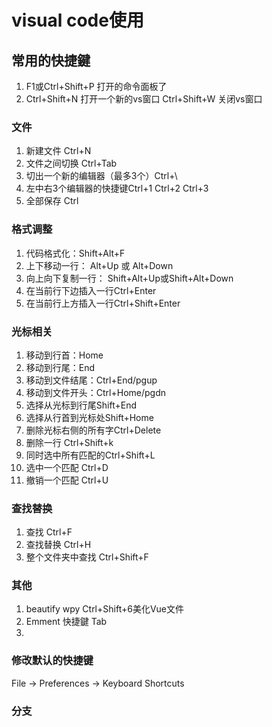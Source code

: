 # visual code使用 #
## 常用的快捷鍵 ##
1. F1或Ctrl+Shift+P 打开的命令面板了
2. Ctrl+Shift+N  打开一个新的vs窗口 Ctrl+Shift+W 关闭vs窗口
### 文件 ###
1. 新建文件 Ctrl+N 
2. 文件之间切换 Ctrl+Tab
3. 切出一个新的编辑器（最多3个）Ctrl+\
4. 左中右3个编辑器的快捷键Ctrl+1 Ctrl+2 Ctrl+3
5. 全部保存 Ctrl 
### 格式调整 ###
1. 代码格式化：Shift+Alt+F
2. 上下移动一行： Alt+Up 或 Alt+Down
3. 向上向下复制一行： Shift+Alt+Up或Shift+Alt+Down
4. 在当前行下边插入一行Ctrl+Enter
5. 在当前行上方插入一行Ctrl+Shift+Enter
### 光标相关 ###
1. 移动到行首：Home
2. 移动到行尾：End
3. 移动到文件结尾：Ctrl+End/pgup
4. 移动到文件开头：Ctrl+Home/pgdn
5. 选择从光标到行尾Shift+End
6. 选择从行首到光标处Shift+Home
7. 删除光标右侧的所有字Ctrl+Delete
8. 删除一行 Ctrl+Shift+k
9. 同时选中所有匹配的Ctrl+Shift+L
10. 选中一个匹配 Ctrl+D     
11. 撤销一个匹配 Ctrl+U
### 查找替换 ###
1. 查找 Ctrl+F
2. 查找替换 Ctrl+H
3. 整个文件夹中查找 Ctrl+Shift+F
### 其他 ###
1. beautify wpy Ctrl+Shift+6美化Vue文件
2. Emment 快捷鍵 Tab
3. 
### 修改默认的快捷键 ###
File -> Preferences -> Keyboard Shortcuts

### 分支
